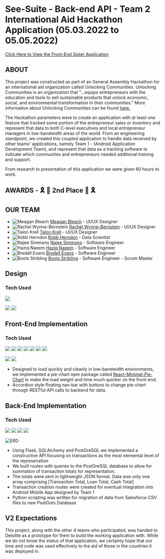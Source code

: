 # See-Suite - Back-end API - Team 2 International Aid Hackathon Application (05.03.2022 to 05.05.2022)

[Click Here to View the Front-End Sister Application](https://github.com/BootsStribling/international-aid-FE)

## ABOUT
This project was constructed as part of an General Assembly Hackathon for an international aid organization called Unlocking Communities. Unlocking Communities is an organization that "...equips entrepreneurs with the education and tools to sell sustainable products that unlock economic, social, and environmental transformation in their communities." More information about Unlocking Communities can be found [here.](https://unlockingcommunities.org/our-mission/)

The Hackathon parameters were to create an application with at least one feature that tracked some portion of the entrepreneur sales or inventory and represent that data to both C-level executives and local entrepreneur managers in low-bandwidth areas of the world. From an engineering standpoint, we created this coupled application to handle data received by other teams' applications, namely Team 1 - (Android Application Development Team), and represent that data as a tracking software to indicate which communties and entrepreneurs needed additional training and support.

From research to presentation of this application we were given 60 hours to work.

## AWARDS -  🎗 🥈 2nd Place 🥈 🎗

## OUR TEAM

- ![Meagan Bleach](./public/images/team/meagan-bleach.png) 
  [Meagan Bleach](https://www.linkedin.com/in/meaganbleach/) - UI/UX Designer
- ![Rachel Wynne-Bernstein](./public/images/team/rachel-wynne-bernstein.png)
  [Rachel Wynne-Bernstein](https://www.linkedin.com/in/rachelwynnebernstein/) - UI/UX Designer
- ![Talon Krell](./public/images/team/talon-krell.png)
  [Talon Krell](https://www.linkedin.com/in/talon-krell/) - UI/UX Designer
- ![Robb Herndon](./public/images/team/robb-herndon.png)
[Robb Herndon](https://github.com/robbherndon) - Data Scientist
- ![Najee Simmons](./public/images/team/najee-simmons.png)
[Najee Simmons](https://github.com/najeesimmons) - Software Engineer
- ![Haziq Naeem](./public/images/team/haziq-naeem.png)
[Haziq Naeem](https://github.com/Haziq12) - Software Engineer
- ![Bredell Evans](./public/images/team/bredell-evans.png)
[Bredell Evans](https://github.com/bredy452) - Software Engineer
- ![Boots Stribling](./public/images/team/boots-stribling.png)
[Boots Stribling](https://github.com/BootsStribling) - Software Engineer - Scrum Master

## Design
  ### Tech Used
  ![](https://img.shields.io/badge/-FIGMA-F24E1E?style=flat-square&logo=figma5&logoColor=white)

  ![](./public/images/Design-Landing-half.png)
  ![](./public/images/Design-Sales-half.png)

## Front-End Implementation
  ### Tech Used
  ![](https://img.shields.io/badge/-HTML5-E34F26?style=flat-square&logo=html5&logoColor=white) 
  ![](https://img.shields.io/badge/-CSS3-1572B6?style=flat-square&logo=css3) 
  ![](https://img.shields.io/badge/-JavaScript-F7DF1E?style=flat-square&logo=javascript&logoColor=black) 
  ![](https://img.shields.io/badge/-React-61DAFB?style=flat-square&logo=React&logoColor=black) 
  ![](https://img.shields.io/badge/-NodeJS-339933?style=flat-square&logo=Node.js&logoColor=white) 
  ![](https://img.shields.io/badge/-React_Router-CA4245?style=flat-square&for-the-badge&logo=react-router&logoColor=white) 
  ![](https://img.shields.io/badge/-Express-404D59?style=flat-square&for-the-badge&logo=express)

  ![](./public/images/Front-end-landing-half.png)
  ![](./public/images/frontend-sales.png)

  * Designed to load quickly and cleanly in low-bandwidth environments, we implemented a pie-chart npm package called [React-Minimal-Pie-Chart](https://www.npmjs.com/package/react-minimal-pie-chart) to make the load weight and time much quicker on the front-end.
  * Accordion style floating nav-bar with buttons to change pie-chart through RESTful API calls to backend for data.

## Back-End Implementation
  ### Tech Used
  ![](https://img.shields.io/badge/-Python3-3776AB?style=flat-square&logo=Python&logoColor=white) 
  ![](https://img.shields.io/badge/-Flask-000000?style=flat-square&logo=flask&logoColor=white)
  ![](https://img.shields.io/badge/-PostgreSQL-336791?style=flat-square&logo=postgresql&logoColor=white)
  ![](https://img.shields.io/badge/-Postman-FF6C37?style=flat-square&logo=Postman&logoColor=white)

  ![ERD](./public/images/ERD.png)

  * Using Flask, SQLAlchemy and PostGreSQL we implemented a constructive API focusing on transactions as the most elemental level of the represenation
  * We built routes with queries to the PostGreSQL database to allow for summation of transaction totals for representation.
  * The totals were sent in lightweight JSON format. Data was only one array comprising [Transaction Total, Loan Total, Cash Total]
  * Transaction creation routes were created for eventual integration into Android Mobile App designed by Team 1
  * Python scripting was written for migration of data from Salesforce CSV files to new PostGres Database

## V2 Expectations
  This project, along with the other 4 teams who participated, was handed to Deloitte as a prototype for them to build the working application with. While we do not know the status of that application, we certainly hope that our time and code was used effectively to the aid of those in the countries it was deployed in. 
